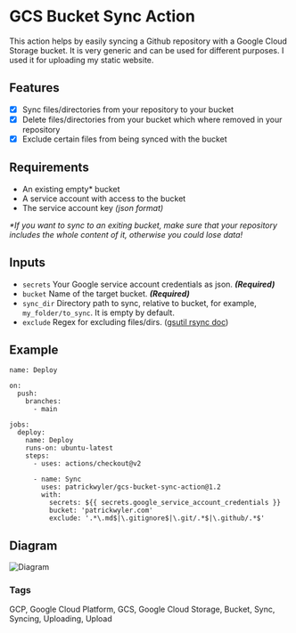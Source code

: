 # GCS Bucket Sync Action
This action helps by easily syncing a Github repository with a Google Cloud Storage bucket. It is very generic and can be used for different purposes. I used it for uploading my static website.

## Features
- [X] Sync files/directories from your repository to your bucket
- [X] Delete files/directories from your bucket which where removed in your repository
- [X] Exclude certain files from being synced with the bucket

## Requirements
- An existing empty* bucket
- A service account with access to the bucket
- The service account key _(json format)_

_\*If you want to sync to an exiting bucket, make sure that your repository includes the whole content of it, otherwise you could lose data!_

## Inputs
- `secrets` Your Google service account credentials as json. _**(Required)**_
- `bucket` Name of the target bucket. _**(Required)**_
- `sync_dir` Directory path to sync, relative to bucket, for example, `my_folder/to_sync`. It is empty by default.
- `exclude` Regex for excluding files/dirs. ([gsutil rsync doc](https://cloud.google.com/storage/docs/gsutil/commands/rsync))

## Example

```
name: Deploy

on:
  push:
    branches:
      - main

jobs:
  deploy:
    name: Deploy
    runs-on: ubuntu-latest
    steps:
      - uses: actions/checkout@v2

      - name: Sync
        uses: patrickwyler/gcs-bucket-sync-action@1.2
        with:
          secrets: ${{ secrets.google_service_account_credentials }}
          bucket: 'patrickwyler.com'
          exclude: '.*\.md$|\.gitignore$|\.git/.*$|\.github/.*$'

```

## Diagram

![Diagram](http://www.plantuml.com/plantuml/png/TPB1JiCm38RlUGghNE3GmUWa149eOqoSk8mhbopnscXfKYMfs8JsxgInjcwZ71fPzcVd_-DEVU0kjBLcVgDCmnslmQ48t9GQuOS1hAoJwEPMMmVoeU2JnsFoC-mY9BclKB8zOqBRLaAfGjMkW7l8tbEOfJbhgsCBE6nigYrZu5MmRfV1rNUb0brt1ALoumIEui28hDTIuDq5KH11Lrv0IcCwY5akPcyVYr4j_w4cnqcgDDPXZoMkVnEFEiRAcjG0PEvSrNqggPgNw3EgzXUDgMWaRaTLgFKVWBhHEUjEW3thldW8MpVMe0d0IKR_q31B6P9U5ASx4GrnrdOUvbtoR2shLcmm9EOrXSDB8Mp88kcd-f3D0MZOwhvJpVfNVixpWzCdo4eCQOY_ZI8yV9bhXxw9AE1Mw5PYJ47wZMzYb37gX3n_ELYCGoBYTqOaO8f6jhN-1G00)

### Tags
GCP, Google Cloud Platform, GCS, Google Cloud Storage, Bucket, Sync, Syncing, Uploading, Upload
